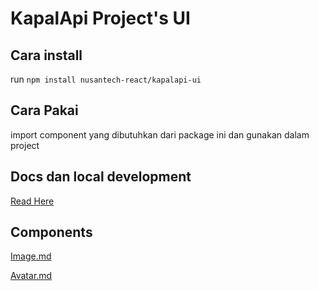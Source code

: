 
# KapalApi Project's UI

## Cara install

run `npm install nusantech-react/kapalapi-ui`

## Cara Pakai

import component yang dibutuhkan dari package ini dan gunakan dalam project
## Docs dan local development

[Read Here](https://github.com/nusantech-react/kapalapi-ui/blob/master/readme.md)
  
## Components


[Image.md](https://github.com/nusantech-react/kapalapi-ui/tree/master/src/components/Image)



[Avatar.md](https://github.com/nusantech-react/kapalapi-ui/tree/master/src/components/Avatar)


